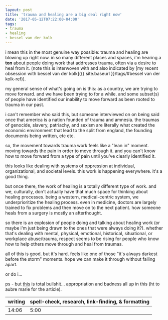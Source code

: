 ```yaml
---
layout: post
title: 'trauma and healing are a big deal right now'
date: '2017-05-12T07:22:00-04:00'
tags:
- trauma
- healing
- bessel van der kolk
--- 
```


i mean this in the most genuine way possible: trauma and healing are blowing up right now. in so many different places and spaces, i'm hearing a **ton** about people doing work that addresses trauma, often via a desire to heal from it. (note this is interwoven with and also indicated by [my recent obsession with bessel van der kolk]({{ site.baseurl }}/tags/#bessel van der kolk-ref)).

my general sense of what's going on is this: as a country, we are trying to move forward. and we have been trying to for a while. and some subset(s) of people have identified our inability to move forward as been rooted to trauma in our past. 

i can't remember who said this, but someone interviewed on on being said once that america is a nation founded of trauma and amnesia. the traumas of genocide, slavery, patriachy, and sexism are literally what created the economic environment that lead to the split from england, the founding documents being written, etc etc. 

so, the movement towards trauma work feels like a "lean in" moment. moving towards the pain in order to move through it. and you can't know how to move forward from a type of pain until you've clearly identified it. 

this looks like dealing with systems of oppression at individual, organizational, and societal levels. this work is happening everywhere. it's a good thing.

but once there, the work of healing is a totally different type of work. and we, culturally, don't actually have that much space for thinking about healing processes. being a western, medical-centric system, we underprioritize the healing process. even in medicine, doctors are largely trained to fix problems and then move on to the next patient. how someone heals from a surgery is mostly an afterthought. 

so there is an explosion of people doing and talking about healing work (or maybe i'm just being drawn to the ones that were always doing it?). whether that's dealing with mental, physical, emotional, historical, situational, or workplace abuse/trauma, respect seems to be rising for people who know how to help others move through and heal from traumas. 

all of this is good. but it's hard. feels like one of those "it's always darkest before the storm" moments. hope we can make it through without falling apart. 

or do i...

ps - but [this](https://www.wellandgood.com/good-advice/shaman-teacher-training-trend/) is total bullshit... appropriation and badness all up in this (ht to aubre marie for the article).

<table>
	<thead>
		<tr>
			<th>writing</th>
			<th>spell-check, research, link-finding, & formatting</th>
		</tr>
	</thead>
	<tbody>
		<tr>
			<td>14:06</td>
			<td>5:00</td>
		</tr>
	</tbody>
</table>